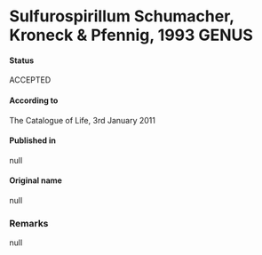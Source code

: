 # Sulfurospirillum Schumacher, Kroneck & Pfennig, 1993 GENUS

#### Status
ACCEPTED

#### According to
The Catalogue of Life, 3rd January 2011

#### Published in
null

#### Original name
null

### Remarks
null